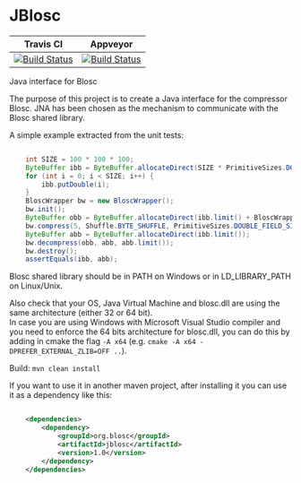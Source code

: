 # JBlosc

| **Travis CI** | **Appveyor** |
|---------------|--------------|
|[![Build Status](https://travis-ci.org/Blosc/JBlosc.svg?branch=master)](https://travis-ci.org/Blosc/JBlosc) |[![Build Status](https://ci.appveyor.com/api/projects/status/i40lurijuml2oott/branch/master?svg=true)](https://ci.appveyor.com/project/FrancescAlted/jblosc)|

Java interface for Blosc

The purpose of this project is to create a Java interface for the compressor Blosc. JNA has been chosen as the mechanism to communicate with the Blosc shared library.

A simple example extracted from the unit tests:

```java

    int SIZE = 100 * 100 * 100;
    ByteBuffer ibb = ByteBuffer.allocateDirect(SIZE * PrimitiveSizes.DOUBLE_FIELD_SIZE);
    for (int i = 0; i < SIZE; i++) {
        ibb.putDouble(i);
    }
    BloscWrapper bw = new BloscWrapper();
    bw.init();
    ByteBuffer obb = ByteBuffer.allocateDirect(ibb.limit() + BloscWrapper.OVERHEAD);
    bw.compress(5, Shuffle.BYTE_SHUFFLE, PrimitiveSizes.DOUBLE_FIELD_SIZE, ibb, ibb.limit(), obb, obb.limit());
    ByteBuffer abb = ByteBuffer.allocateDirect(ibb.limit());
    bw.decompress(obb, abb, abb.limit());
    bw.destroy();
    assertEquals(ibb, abb);
```
Blosc shared library should be in PATH on Windows or in LD_LIBRARY_PATH on Linux/Unix.

Also check that your OS, Java Virtual Machine and blosc.dll are using the same architecture (either 32 or 64 bit).  
In case you are using Windows with Microsoft Visual Studio compiler and you need to enforce the 64 bits architecture for blosc.dll, you can do this by adding in cmake the flag ```-A x64``` (e.g. ```cmake -A x64 -DPREFER_EXTERNAL_ZLIB=OFF ..```).

Build: ```mvn clean install```

If you want to use it in another maven project, after installing it you can use it as a dependency like this:

```xml

    <dependencies>
        <dependency>
            <groupId>org.blosc</groupId>
            <artifactId>jblosc</artifactId>
            <version>1.0</version>
        </dependency>
    </dependencies>
```